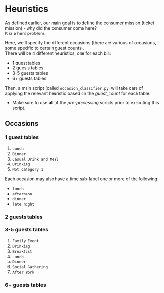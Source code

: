 # Heuristics

As defined earlier, our main goal is to define the consumer mission (ticket mission) - why did the consumer come here?  
It is a hard problem.

Here, we'll specify the different occasions (there are various of occasions, some specific to certain guest counts).  
There will be 4 different heuristics, one for each bin:
- 1 guest tables
- 2 guests tables
- 3-5 guests tables
- 6+ guests tables

Then, a main script (called `occasion_classifier.py`) will take care of applying the relevant heuristic based on the *guest_count* for each table.
* Make sure to use **all** of the *pre-processing* scripts prior to executing this script.

## Occasions

### 1 guest tables
1. `Lunch`
2. `Dinner`
3. `Casual Drink and Meal`
4. `Drinking`
5. `Not Category 1`

Each occasion may also have a time sub-label one or more of the following:
- `lunch`
- `afternoon`
- `dinner`
- `late night`

### 2 guests tables


### 3-5 guests tables
1. `Family Event`
2. `Drinking`
3. `Breakfast`
4. `Lunch`
5. `Dinner`
6. `Social Gathering`
7. `After Work`

### 6+ guests tables
